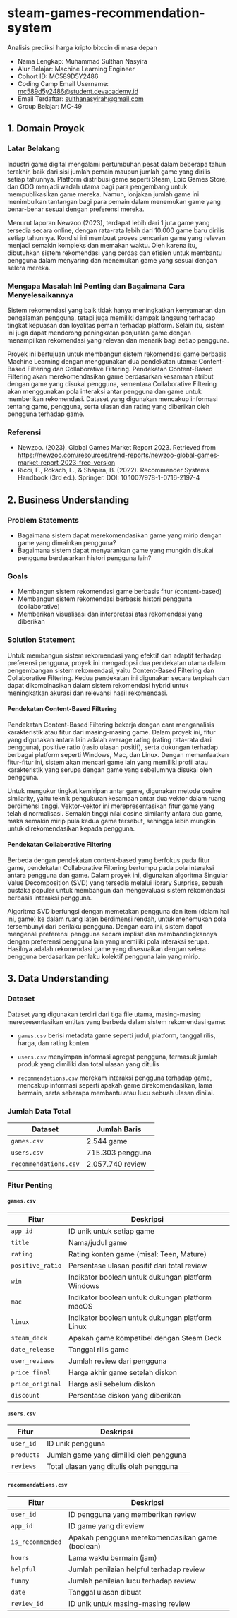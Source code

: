 # steam-games-recommendation-system
Analisis prediksi harga kripto bitcoin di masa depan

- Nama Lengkap: Muhammad Sulthan Nasyira
- Alur Belajar: Machine Learning Engineer
- Cohort ID: MC589D5Y2486
- Coding Camp Email Username:   mc589d5y2486@student.devacademy.id
- Email Terdaftar:   sulthanasyirah@gmail.com
- Group Belajar:   MC-49

## 1. Domain Proyek
### Latar Belakang
Industri game digital mengalami pertumbuhan pesat dalam beberapa tahun terakhir, baik dari sisi jumlah pemain maupun jumlah game yang dirilis setiap tahunnya. Platform distribusi game seperti Steam, Epic Games Store, dan GOG menjadi wadah utama bagi para pengembang untuk mempublikasikan game mereka. Namun, lonjakan jumlah game ini menimbulkan tantangan bagi para pemain dalam menemukan game yang benar-benar sesuai dengan preferensi mereka.

Menurut laporan Newzoo (2023), terdapat lebih dari 1 juta game yang tersedia secara online, dengan rata-rata lebih dari 10.000 game baru dirilis setiap tahunnya. Kondisi ini membuat proses pencarian game yang relevan menjadi semakin kompleks dan memakan waktu. Oleh karena itu, dibutuhkan sistem rekomendasi yang cerdas dan efisien untuk membantu pengguna dalam menyaring dan menemukan game yang sesuai dengan selera mereka.

### Mengapa Masalah Ini Penting dan Bagaimana Cara Menyelesaikannya
Sistem rekomendasi yang baik tidak hanya meningkatkan kenyamanan dan pengalaman pengguna, tetapi juga memiliki dampak langsung terhadap tingkat kepuasan dan loyalitas pemain terhadap platform. Selain itu, sistem ini juga dapat mendorong peningkatan penjualan game dengan menampilkan rekomendasi yang relevan dan menarik bagi setiap pengguna.

Proyek ini bertujuan untuk membangun sistem rekomendasi game berbasis Machine Learning dengan menggunakan dua pendekatan utama: Content-Based Filtering dan Collaborative Filtering. Pendekatan Content-Based Filtering akan merekomendasikan game berdasarkan kesamaan atribut dengan game yang disukai pengguna, sementara Collaborative Filtering akan menggunakan pola interaksi antar pengguna dan game untuk memberikan rekomendasi. Dataset yang digunakan mencakup informasi tentang game, pengguna, serta ulasan dan rating yang diberikan oleh pengguna terhadap game.

### Referensi
- Newzoo. (2023). Global Games Market Report 2023. Retrieved from https://newzoo.com/resources/trend-reports/newzoo-global-games-market-report-2023-free-version
- Ricci, F., Rokach, L., & Shapira, B. (2022). Recommender Systems Handbook (3rd ed.). Springer. DOI: 10.1007/978-1-0716-2197-4

## 2. Business Understanding
### Problem Statements
- Bagaimana sistem dapat merekomendasikan game yang mirip dengan game yang dimainkan pengguna?
- Bagaimana sistem dapat menyarankan game yang mungkin disukai pengguna berdasarkan histori pengguna lain?
  
### Goals
- Membangun sistem rekomendasi game berbasis fitur (content-based)
- Membangun sistem rekomendasi berbasis histori pengguna (collaborative)
- Memberikan visualisasi dan interpretasi atas rekomendasi yang diberikan

### Solution Statement

Untuk membangun sistem rekomendasi yang efektif dan adaptif terhadap preferensi pengguna, proyek ini mengadopsi dua pendekatan utama dalam pengembangan sistem rekomendasi, yaitu Content-Based Filtering dan Collaborative Filtering. Kedua pendekatan ini digunakan secara terpisah dan dapat dikombinasikan dalam sistem rekomendasi hybrid untuk meningkatkan akurasi dan relevansi hasil rekomendasi.

#### Pendekatan Content-Based Filtering
Pendekatan Content-Based Filtering bekerja dengan cara menganalisis karakteristik atau fitur dari masing-masing game. Dalam proyek ini, fitur yang digunakan antara lain adalah average rating (rating rata-rata dari pengguna), positive ratio (rasio ulasan positif), serta dukungan terhadap berbagai platform seperti Windows, Mac, dan Linux. Dengan memanfaatkan fitur-fitur ini, sistem akan mencari game lain yang memiliki profil atau karakteristik yang serupa dengan game yang sebelumnya disukai oleh pengguna.

Untuk mengukur tingkat kemiripan antar game, digunakan metode cosine similarity, yaitu teknik pengukuran kesamaan antar dua vektor dalam ruang berdimensi tinggi. Vektor-vektor ini merepresentasikan fitur game yang telah dinormalisasi. Semakin tinggi nilai cosine similarity antara dua game, maka semakin mirip pula kedua game tersebut, sehingga lebih mungkin untuk direkomendasikan kepada pengguna.

#### Pendekatan Collaborative Filtering
Berbeda dengan pendekatan content-based yang berfokus pada fitur game, pendekatan Collaborative Filtering bertumpu pada pola interaksi antara pengguna dan game. Dalam proyek ini, digunakan algoritma Singular Value Decomposition (SVD) yang tersedia melalui library Surprise, sebuah pustaka populer untuk membangun dan mengevaluasi sistem rekomendasi berbasis interaksi pengguna.

Algoritma SVD berfungsi dengan memetakan pengguna dan item (dalam hal ini, game) ke dalam ruang laten berdimensi rendah, untuk menemukan pola tersembunyi dari perilaku pengguna. Dengan cara ini, sistem dapat mengenali preferensi pengguna secara implisit dan membandingkannya dengan preferensi pengguna lain yang memiliki pola interaksi serupa. Hasilnya adalah rekomendasi game yang disesuaikan dengan selera pengguna berdasarkan perilaku kolektif pengguna lain yang mirip.

## 3. Data Understanding
### Dataset
Dataset yang digunakan terdiri dari tiga file utama, masing-masing merepresentasikan entitas yang berbeda dalam sistem rekomendasi game:
- `games.csv` berisi metadata game seperti judul, platform, tanggal rilis, harga, dan rating konten

- `users.csv` menyimpan informasi agregat pengguna, termasuk jumlah produk yang dimiliki dan total ulasan yang ditulis

- `recommendations.csv` merekam interaksi pengguna terhadap game, mencakup informasi seperti apakah game direkomendasikan, lama bermain, serta seberapa membantu atau lucu sebuah ulasan dinilai.

### Jumlah Data Total

| Dataset               | Jumlah Baris         |
|-----------------------|----------------------|
| `games.csv`           | 2.544 game           |
| `users.csv`           | 715.303 pengguna     |
| `recommendations.csv` | 2.057.740 review     |

### Fitur Penting

#### `games.csv`

| Fitur          | Deskripsi                                               |
|----------------|---------------------------------------------------------|
| `app_id`       | ID unik untuk setiap game                               |
| `title`        | Nama/judul game                                         |
| `rating`       | Rating konten game (misal: Teen, Mature)                |
| `positive_ratio` | Persentase ulasan positif dari total review          |
| `win`          | Indikator boolean untuk dukungan platform Windows       |
| `mac`          | Indikator boolean untuk dukungan platform macOS         |
| `linux`        | Indikator boolean untuk dukungan platform Linux         |
| `steam_deck`   | Apakah game kompatibel dengan Steam Deck                |
| `date_release` | Tanggal rilis game                                      |
| `user_reviews` | Jumlah review dari pengguna                             |
| `price_final`  | Harga akhir game setelah diskon                         |
| `price_original` | Harga asli sebelum diskon                            |
| `discount`     | Persentase diskon yang diberikan                        |

#### `users.csv`

| Fitur     | Deskripsi                                       |
|-----------|-------------------------------------------------|
| `user_id` | ID unik pengguna                                |
| `products`| Jumlah game yang dimiliki oleh pengguna         |
| `reviews` | Total ulasan yang ditulis oleh pengguna         |

#### `recommendations.csv`

| Fitur           | Deskripsi                                              |
|------------------|--------------------------------------------------------|
| `user_id`        | ID pengguna yang memberikan review                     |
| `app_id`         | ID game yang direview                                  |
| `is_recommended` | Apakah pengguna merekomendasikan game (boolean)        |
| `hours`          | Lama waktu bermain (jam)                               |
| `helpful`        | Jumlah penilaian helpful terhadap review               |
| `funny`          | Jumlah penilaian lucu terhadap review                  |
| `date`           | Tanggal ulasan dibuat                                  |
| `review_id`      | ID unik untuk masing-masing review                     |



